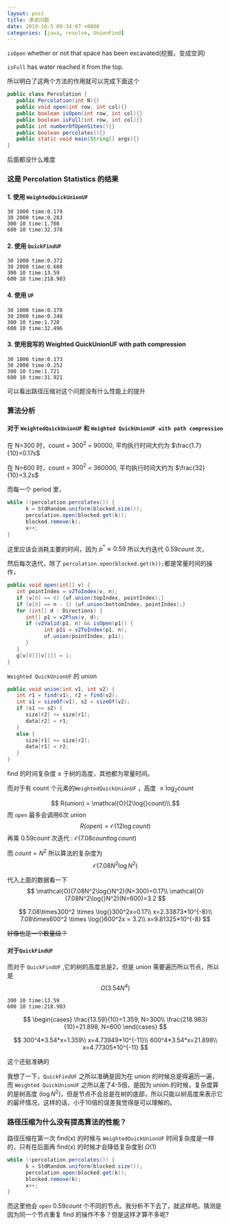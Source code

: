 ```yaml
---
layout: post
title: 渗滤问题
date: 2019-10-5 09:34:07 +0800
categories: [java, resolve, UnionFind]
---
```


`isOpen` whether or not that space has been excavated(挖掘，变成空洞) 

`isFull` has water reached it from the top.

所以明白了这两个方法的作用就可以完成下面这个

```java
public class Percolation {
   public Percolation(int N){}
   public void open(int row, int col){}
   public boolean isOpen(int row, int col){}
   public boolean isFull(int row, int col){}
   public int numberOfOpenSites(){}
   public boolean percolates(){}
   public static void main(String[] args){}
}
```

后面都没什么难度

### 这是 Percolation Statistics 的结果

#### 1. 使用 `WeightedQuickUnionUF`

```
30 1000 time:0.179
30 2000 time:0.283
300 10 time:1.708
600 10 time:32.378
```

#### 2.  使用 `QuickFindUF`

```
30 1000 time:0.372
30 2000 time:0.608
300 10 time:13.59
600 10 time:218.983
```

#### 4.  使用 `UF`

```
30 1000 time:0.178
30 2000 time:0.248
300 10 time:1.728
600 10 time:32.496
```

#### 3.  使用我写的 Weighted QuickUnionUF with path compression

```
30 1000 time:0.173
30 2000 time:0.252
300 10 time:1.721
600 10 time:31.921
```

可以看出路径压缩对这个问题没有什么性能上的提升

### 算法分析

#### 对于 `WeightedQuickUnionUF` 和 `Weighted QuickUnionUF with path compression`

在 N=300 时，count = $300^2$ = 90000, 平均执行时间大约为 $\frac{1.7}{10}=0.17s$

在 N=600 时，count = $300^2$ = 360000, 平均执行时间大约为 $\frac{32}{10}=3.2s$

而每一个 period 里，

```java
while (!percolation.percolates()) {
      k = StdRandom.uniform(blocked.size());
      percolation.open(blocked.get(k));
      blocked.remove(k);
      x++;
}
```

这里应该会消耗主要的时间，因为 $p^*\approx0.59$ 所以大约迭代 $0.59 count$ 次，

然后每次迭代，除了 `percolation.open(blocked.get(k));`都是常量时间的操作，

```java
public void open(int[] v) {
   int pointIndex = v2ToIndex(v, n);
   if (v[0] == 0) {uf.union(topIndex, pointIndex);}
   if (v[0] == n - 1) {uf.union(bottomIndex, pointIndex);}
   for (int[] d : Directions) {
      int[] p1 = v2Plus(v, d);
      if (v2Valid(p1, n) && isOpen(p1)) {
            int p1i = v2ToIndex(p1, n);
            uf.union(pointIndex, p1i);
      }
   }
   g[v[0]][v[1]] = 1;
}
```

`Weighted QuickUnionUF` 的 union

```java
public void union(int v1, int v2) {
   int r1 = find(v1), r2 = find(v2);
   int s1 = sizeOf(v1), s2 = sizeOf(v2);
   if (s1 >= s2) {
      size[r2] += size[r1];
      data[r2] = r1;
   }
   else {
      size[r1] += size[r2];
      data[r1] = r2;
   }
}
```

find 的时间复杂度 $\leq$ 于树的高度，其他都为常量时间。

而对于有 count 个元素的`WeightedQuickUnionUF` ，高度 $\leq \log_2{count}$

$$
R(union) = \mathcal{O}(2\log{}count)\\
$$
而 `open` 最多会调用6次 union
$$
R(open) = \mathcal{O}(12\log{}count)
$$
 再乘 $0.59count$ 次迭代 : $\mathcal{O}(7.08count\log{}count)$

而 $count = N^2$ 所以算法的复杂度为 
$$
\mathcal{O}(7.08N^2\log{}N^2)
$$

代入上面的数据看一下
$$
\mathcal{O}(7.08N^2\log{}N^2)(N=300)=0.17\\
\mathcal{O}(7.08N^2\log{}N^2)(N=600)=3.2
$$

$$
7.08\times300^2 \times \log{}300^2x=0.17\\
x=2.33873*10^{-8}\\
7.08\times600^2 \times \log{}600^2x = 3.2\\
x=9.81325*10^{-8}
$$

~~好像也是一个数量级？~~

#### 对于`QuickFindUF`

而对于 `QuickFindUF` ,它的树的高度总是2，但是 union 需要遍历所以节点，所以是
$$
\Omega(3.54N^4)
$$

```
300 10 time:13.59
600 10 time:218.983
```

$$
\begin{cases}
\frac{13.59}{10}=1.359, N=300\\
\frac{218.983}{10}=21.898, N=600
\end{cases}
$$

$$
300^4*3.54*x=1.359\\
x=4.73949*10^{-11}\\
600^4*3.54*x=21.898\\
x=4.77305*10^{-11}
$$

这个还挺准确的

我想了一下，`QuickFindUF` 之所以准确是因为在 union 的时候总是得遍历一遍，而 `Weighted QuickUnionUF` 之所以差了4-5倍，是因为 union 的时候，复杂度算的是树高度 ($\log{}N^2$)，但是节点不会总是在树的底部，所以只能以树高度来表示它的最坏情况，这样的话，小于10倍的误差我觉得是可以理解的。

### 路径压缩为什么没有提高算法的性能？

路径压缩在第一次 find(x) 的时候与 `WeightedQuickUnionUF` 时间复杂度是一样的，只有在后面再 find(x) 的时候才会降低复杂度到 $\Omega(1)$ 

```java
while (!percolation.percolates()) {
      k = StdRandom.uniform(blocked.size());
      percolation.open(blocked.get(k));
      blocked.remove(k);
      x++;
}
```

而这里他会 `open` $0.59count$ 个不同的节点。我分析不下去了，就这样吧。猜测是因为同一个节点重复 find 的操作不多？但是这样才算不多呢?